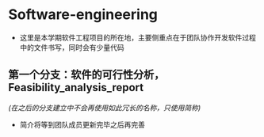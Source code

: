 # Software-engineering
- 这里是本学期软件工程项目的所在地，主要侧重点在于团队协作开发软件过程中的文件书写，同时会有少量代码
## 第一个分支：软件的可行性分析，Feasibility_analysis_report
*(在之后的分支建立中不会再使用如此冗长的名称，只使用简称)*
- 简介将等到团队成员更新完毕之后再完善
